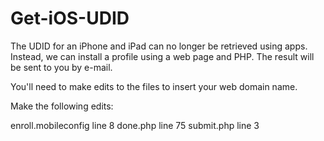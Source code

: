 # Get-iOS-UDID


The UDID for an iPhone and iPad can no longer be retrieved using apps. Instead, we can install a profile using a web page and PHP. The result will be sent to you by e-mail.

You'll need to make edits to the files to insert your web domain name. 

Make the following edits:

enroll.mobileconfig line 8
done.php line 75
submit.php line 3
